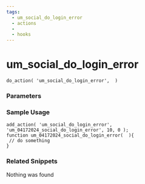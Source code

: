 ```yaml
---
tags: 
  - um_social_do_login_error
  - actions
  - 
  - hooks
---
```

# um\_social\_do\_login\_error

``` php:no-line-numbers
do_action( 'um_social_do_login_error',  )
```
<div class='hook-sep'></div>

### Parameters

<div class='hook-sep'></div>



### Sample Usage

``` php:no-line-numbers
add_action( 'um_social_do_login_error', 'um_04172024_social_do_login_error', 10, 0 );
function um_04172024_social_do_login_error(  ){
 // do something
}
```
<div class='hook-sep'></div>



### Related Snippets

Nothing was found

